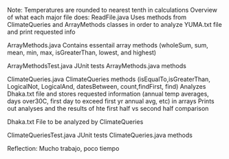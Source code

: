 Note: Temperatures are rounded to nearest tenth in calculations
Overview of what each major file does:
ReadFile.java
Uses methods from ClimateQueries and ArrayMethods classes in order to analyze YUMA.txt file and print requested info

ArrayMethods.java
Contains essentail array methods (wholeSum, sum, mean, min, max, isGreaterThan, lowest, and highest) 

ArrayMethodsTest.java
JUnit tests ArrayMethods.java methods

ClimateQueries.java
ClimateQueries methods (isEqualTo,isGreaterThan, LogicalNot, LogicalAnd, datesBetween, count,findFirst, find)
Analyzes Dhaka.txt  file and stores requested information (annual temp averages, days over30C, first day to exceed first yr annual avg, etc) in arrays
Prints out analyses and the results of hte first half vs second half comparison

Dhaka.txt
File to be analyzed by ClimateQueries

ClimateQueriesTest.java
JUnit tests ClimateQueries.java methods

Reflection: 
Mucho trabajo, poco tiempo
